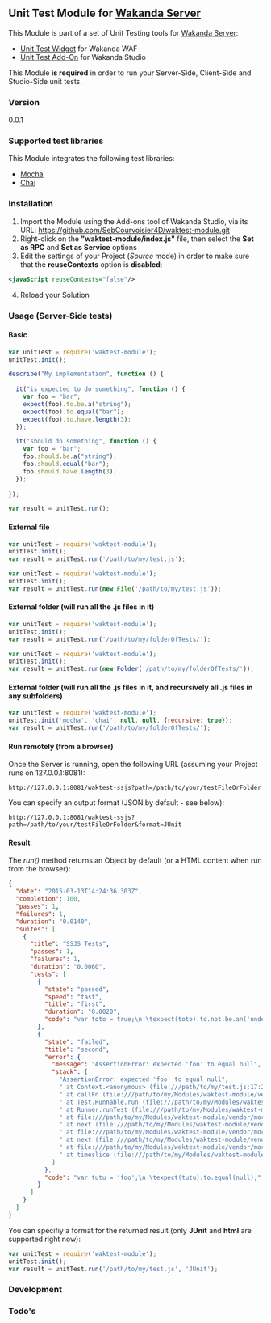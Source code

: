 ## Unit Test Module for [Wakanda Server](http://wakanda.org)

This Module is part of a set of Unit Testing tools for [Wakanda Server](http://wakanda.org):

* [Unit Test Widget](https://github.com/SebCourvoisier4D/waktest-widget.git) for Wakanda WAF
* [Unit Test Add-On](https://github.com/SebCourvoisier4D/waktest-addon.git) for Wakanda Studio

This Module **is required** in order to run your Server-Side, Client-Side and Studio-Side unit tests.

### Version

0.0.1

### Supported test libraries

This Module integrates the following test libraries:

* [Mocha](http://mochajs.org)
* [Chai](http://chaijs.com)

### Installation

1. Import the Module using the Add-ons tool of Wakanda Studio, via its URL: https://github.com/SebCourvoisier4D/waktest-module.git
2. Right-click on the **"waktest-module/index.js"** file, then select the **Set as RPC** and **Set as Service** options
3. Edit the settings of your Project (*Source* mode) in order to make sure that the **reuseContexts** option is **disabled**:
```xml
<javaScript reuseContexts="false"/>
```
4. Reload your Solution

### Usage (Server-Side tests)

#### Basic

```javascript
var unitTest = require('waktest-module');
unitTest.init();

describe("My implementation", function () {
  
  it("is expected to do something", function () {
    var foo = "bar";
    expect(foo).to.be.a("string");
    expect(foo).to.equal("bar");
    expect(foo).to.have.length(3);
  });

  it("should do something", function () {
    var foo = "bar";
    foo.should.be.a("string");
    foo.should.equal("bar");
    foo.should.have.length(3);
  });
  
});

var result = unitTest.run();
```

#### External file

```javascript
var unitTest = require('waktest-module');
unitTest.init();
var result = unitTest.run('/path/to/my/test.js');
```

```javascript
var unitTest = require('waktest-module');
unitTest.init();
var result = unitTest.run(new File('/path/to/my/test.js'));
```
#### External folder (will run all the .js files in it)

```javascript
var unitTest = require('waktest-module');
unitTest.init();
var result = unitTest.run('/path/to/my/folderOfTests/');
```

```javascript
var unitTest = require('waktest-module');
unitTest.init();
var result = unitTest.run(new Folder('/path/to/my/folderOfTests/'));
```

#### External folder (will run all the .js files in it, and recursively all .js files in any subfolders)

```javascript
var unitTest = require('waktest-module');
unitTest.init('mocha', 'chai', null, null, {recursive: true});
var result = unitTest.run('/path/to/my/folderOfTests/');
```

#### Run remotely (from a browser)

Once the Server is running, open the following URL (assuming your Project runs on 127.0.0.1:8081):

```
http://127.0.0.1:8081/waktest-ssjs?path=/path/to/your/testFileOrFolder
```

You can specify an output format (JSON by default - see below):

```
http://127.0.0.1:8081/waktest-ssjs?path=/path/to/your/testFileOrFolder&format=JUnit
```

#### Result

The *run()* method returns an Object by default (or a HTML content when run from the browser):

```json
{
  "date": "2015-03-13T14:24:36.303Z",
  "completion": 100,
  "passes": 1,
  "failures": 1,
  "duration": "0.0140",
  "suites": [
    {
      "title": "SSJS Tests",
      "passes": 1,
      "failures": 1,
      "duration": "0.0060",
      "tests": [
        {
          "state": "passed",
          "speed": "fast",
          "title": "first",
          "duration": "0.0020",
          "code": "var toto = true;\n \texpect(toto).to.not.be.an('undefined');\n \texpect(toto).to.equal(true);"
        },
        {
          "state": "failed",
          "title": "second",
          "error": {
            "message": "AssertionError: expected 'foo' to equal null",
            "stack": [
              "AssertionError: expected 'foo' to equal null",
              " at Context.<anonymous> (file:///path/to/my/test.js:17:22)",
              " at callFn (file:///path/to/my/Modules/waktest-module/vendor/mocha.js:4658:21)",
              " at Test.Runnable.run (file:///path/to/my/Modules/waktest-module/vendor/mocha.js:4651:7)",
              " at Runner.runTest (file:///path/to/my/Modules/waktest-module/vendor/mocha.js:5067:10)",
              " at file:///path/to/my/Modules/waktest-module/vendor/mocha.js:5150:12",
              " at next (file:///path/to/my/Modules/waktest-module/vendor/mocha.js:4992:14)",
              " at file:///path/to/my/Modules/waktest-module/vendor/mocha.js:5002:7",
              " at next (file:///path/to/my/Modules/waktest-module/vendor/mocha.js:4937:23)",
              " at file:///path/to/my/Modules/waktest-module/vendor/mocha.js:4969:5",
              " at timeslice (file:///path/to/my/Modules/waktest-module/vendor/mocha.js:6513:27)"
            ]
          },
          "code": "var tutu = 'foo';\n \texpect(tutu).to.equal(null);"
        }
      ]
    }
  ]
}
```

You can specifiy a format for the returned result (only **JUnit** and **html** are supported right now):

```javascript
var unitTest = require('waktest-module');
unitTest.init();
var result = unitTest.run('/path/to/my/test.js', 'JUnit');
```

### Development

### Todo's
